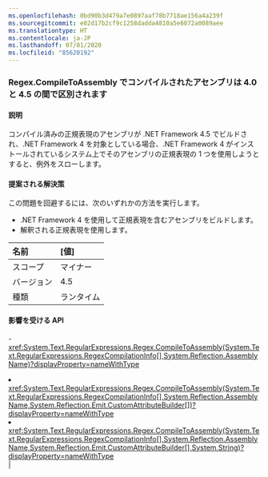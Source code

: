 ```yaml
---
ms.openlocfilehash: 0bd90b3d479a7e0897aaf78b7718ae156a4a239f
ms.sourcegitcommit: e02d17b2cf9c1258dadda4810a5e6072a0089aee
ms.translationtype: HT
ms.contentlocale: ja-JP
ms.lasthandoff: 07/01/2020
ms.locfileid: "85620192"
---
```

### <a name="assemblies-compiled-with-regexcompiletoassembly-breaks-between-40-and-45"></a>Regex.CompileToAssembly でコンパイルされたアセンブリは 4.0 と 4.5 の間で区別されます

#### <a name="details"></a>説明

コンパイル済みの正規表現のアセンブリが .NET Framework 4.5 でビルドされ、.NET Framework 4 を対象としている場合、.NET Framework 4 がインストールされているシステム上でそのアセンブリの正規表現の 1 つを使用しようとすると、例外をスローします。

#### <a name="suggestion"></a>提案される解決策

この問題を回避するには、次のいずれかの方法を実行します。<ul><li>.NET Framework 4 を使用して正規表現を含むアセンブリをビルドします。</li><li>解釈される正規表現を使用します。</li></ul>

| 名前    | [値]       |
|:--------|:------------|
| スコープ   |マイナー|
|バージョン|4.5|
|種類|ランタイム

#### <a name="affected-apis"></a>影響を受ける API

-<xref:System.Text.RegularExpressions.Regex.CompileToAssembly(System.Text.RegularExpressions.RegexCompilationInfo[],System.Reflection.AssemblyName)?displayProperty=nameWithType></li><li><xref:System.Text.RegularExpressions.Regex.CompileToAssembly(System.Text.RegularExpressions.RegexCompilationInfo[],System.Reflection.AssemblyName,System.Reflection.Emit.CustomAttributeBuilder[])?displayProperty=nameWithType></li><li><xref:System.Text.RegularExpressions.Regex.CompileToAssembly(System.Text.RegularExpressions.RegexCompilationInfo[],System.Reflection.AssemblyName,System.Reflection.Emit.CustomAttributeBuilder[],System.String)?displayProperty=nameWithType></li></ul>|
